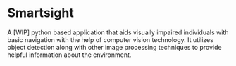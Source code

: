 # Smartsight
A [WIP] python based application that aids visually impaired individuals with basic navigation with the help of computer vision technology. It utilizes object detection
along with other image processing techniques to provide helpful information about the environment.

